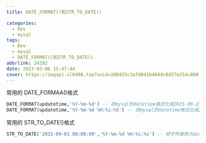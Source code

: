 ```yaml
---
title: DATE_FORMAT()和STR_TO_DATE()

categories:
  - Dev
  - mysql
tags:
  - Dev
  - mysql
  - DATE_FORMAT()和STR_TO_DATE()
abbrlink: 24292
date: 2023-03-06 15:47:44
cover: https://imgapi.xl0408.top?uuid=100425c3afd841b4844c0d27e254c860
---
```


常用的 DATE_FORMAA()格式

```sql
DATE_FORMAT(updatetime,'%Y-%m-%d') -- 把mysql的datetime格式化成2021-09-23的字符串格式
DATE_FORMAT(updatetime,'%Y-%m-%d %H:%i:%S') -- 把mysql的datetime格式化成2021-09-07 09:30:37的字符串格式
```

常用的 STR_TO_DATE()格式

```sql
STR_TO_DATE('2015-09-01 00:00:00','%Y-%m-%d %H:%i:%s') -- 把字符串转为datetimeg
```